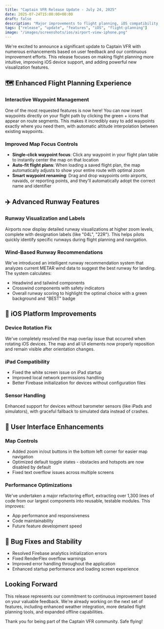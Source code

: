 ```yaml
---
title: "Captain VFR Release Update - July 24, 2025"
date: 2025-07-24T15:00:00+00:00
draft: false
description: "Major improvements to flight planning, iOS compatibility, and map visualization features"
tags: ["release", "update", "features", "iOS", "flight-planning"]
image: "/images/screenshots/ios/airport-view-iphone.png"
---
```


We're excited to announce a significant update to Captain VFR with numerous enhancements based on user feedback and our continuous improvement efforts. This release focuses on making flight planning more intuitive, improving iOS device support, and adding powerful new visualization features.

## 🗺️ Enhanced Flight Planning Experience

### Interactive Waypoint Management
One of the most requested features is now here! You can now insert waypoints directly on your flight path by clicking the green + icons that appear on route segments. This makes it incredibly easy to add waypoints exactly where you need them, with automatic altitude interpolation between existing waypoints.

### Improved Map Focus Controls
- **Single-click waypoint focus**: Click any waypoint in your flight plan table to instantly center the map on that location
- **Auto-fit flight plans**: When loading a saved flight plan, the map automatically adjusts to show your entire route with optimal zoom
- **Smart waypoint renaming**: Drag and drop waypoints onto airports, navaids, or reporting points, and they'll automatically adopt the correct name and identifier

## ✈️ Advanced Runway Features

### Runway Visualization and Labels
Airports now display detailed runway visualizations at higher zoom levels, complete with designation labels (like "04L", "22R"). This helps pilots quickly identify specific runways during flight planning and navigation.

### Wind-Based Runway Recommendations
We've introduced an intelligent runway recommendation system that analyzes current METAR wind data to suggest the best runway for landing. The system calculates:
- Headwind and tailwind components
- Crosswind components with safety indicators
- Overall runway scoring to highlight the optimal choice with a green background and "BEST" badge

## 📱 iOS Platform Improvements

### Device Rotation Fix
We've completely resolved the map overlay issue that occurred when rotating iOS devices. The map and all UI elements now properly reposition and remain visible after orientation changes.

### iPad Compatibility
- Fixed the white screen issue on iPad startup
- Improved local network permissions handling
- Better Firebase initialization for devices without configuration files

### Sensor Handling
Enhanced support for devices without barometer sensors (like iPads and simulators), with graceful fallback to simulated data instead of crashes.

## 🎯 User Interface Enhancements

### Map Controls
- Added zoom in/out buttons in the bottom left corner for easier map navigation
- Optimized default toggle states - obstacles and hotspots are now disabled by default
- Fixed text overflow issues across multiple screens

### Performance Optimizations
We've undertaken a major refactoring effort, extracting over 1,300 lines of code from our largest components into reusable, testable modules. This improves:
- App performance and responsiveness
- Code maintainability
- Future feature development speed

## 🔧 Bug Fixes and Stability

- Resolved Firebase analytics initialization errors
- Fixed RenderFlex overflow warnings
- Improved error handling throughout the application
- Enhanced startup performance and loading screen experience

## Looking Forward

This release represents our commitment to continuous improvement based on your valuable feedback. We're already working on the next set of features, including enhanced weather integration, more detailed flight planning tools, and expanded offline capabilities.

Thank you for being part of the Captain VFR community. Safe flying!

